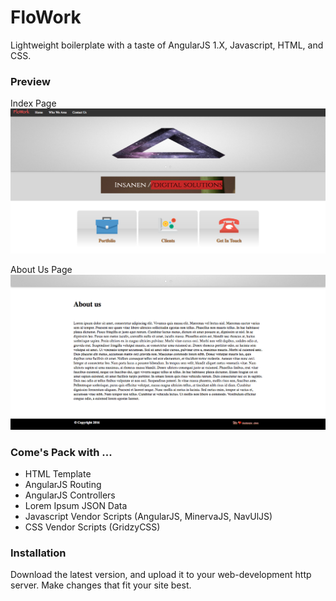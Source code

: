 # FloWork

Lightweight boilerplate with a taste of AngularJS 1.X, Javascript, HTML, and CSS.

### Preview
Index Page
![Alt text](ss-index.png?raw=true "Index View")

About Us Page
![Alt text](ss-about.png?raw=true "About Us View")

### Come's Pack with ...
* HTML Template
* AngularJS Routing
* AngularJS Controllers
* Lorem Ipsum JSON Data
* Javascript Vendor Scripts (AngularJS, MinervaJS, NavUlJS)
* CSS Vendor Scripts (GridzyCSS)

### Installation
Download the latest version, and upload it to your web-development http server. Make changes that fit your site best.

